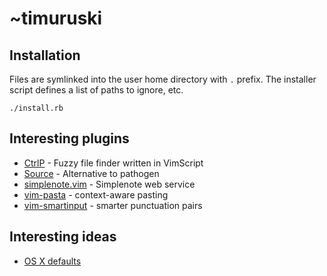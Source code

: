 # ~timuruski

## Installation
Files are symlinked into the user home directory with `.` prefix.
The installer script defines a list of paths to ignore, etc.

`./install.rb`


## Interesting plugins
* [CtrlP](https://github.com/kien/ctrlp.vim) - Fuzzy file finder written in VimScript
* [Source](https://github.com/suderman/source.vim) - Alternative to
  pathogen
* [simplenote.vim](https://github.com/mrtazz/simplenote.vim) - Simplenote web service
* [vim-pasta](https://github.com/sickill/vim-pasta) - context-aware pasting
* [vim-smartinput](https://github.com/kana/vim-smartinput) - smarter punctuation pairs

## Interesting ideas
* [OS X defaults](https://github.com/mathiasbynens/dotfiles/blob/master/.osx)
